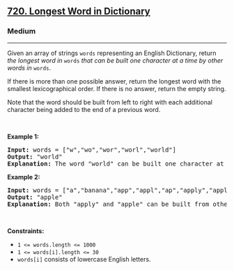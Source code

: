 <h2><a href="https://leetcode.com/problems/longest-word-in-dictionary/">720. Longest Word in Dictionary</a></h2><h3>Medium</h3><hr><div style="user-select: auto;"><p style="user-select: auto;">Given an array of strings <code style="user-select: auto;">words</code> representing an English Dictionary, return <em style="user-select: auto;">the longest word in</em> <code style="user-select: auto;">words</code> <em style="user-select: auto;">that can be built one character at a time by other words in</em> <code style="user-select: auto;">words</code>.</p>

<p style="user-select: auto;">If there is more than one possible answer, return the longest word with the smallest lexicographical order. If there is no answer, return the empty string.</p>

<p style="user-select: auto;">Note that the word should be built from left to right with each additional character being added to the end of a previous word.&nbsp;</p>

<p style="user-select: auto;">&nbsp;</p>
<p style="user-select: auto;"><strong style="user-select: auto;">Example 1:</strong></p>

<pre style="user-select: auto;"><strong style="user-select: auto;">Input:</strong> words = ["w","wo","wor","worl","world"]
<strong style="user-select: auto;">Output:</strong> "world"
<strong style="user-select: auto;">Explanation:</strong> The word "world" can be built one character at a time by "w", "wo", "wor", and "worl".
</pre>

<p style="user-select: auto;"><strong style="user-select: auto;">Example 2:</strong></p>

<pre style="user-select: auto;"><strong style="user-select: auto;">Input:</strong> words = ["a","banana","app","appl","ap","apply","apple"]
<strong style="user-select: auto;">Output:</strong> "apple"
<strong style="user-select: auto;">Explanation:</strong> Both "apply" and "apple" can be built from other words in the dictionary. However, "apple" is lexicographically smaller than "apply".
</pre>

<p style="user-select: auto;">&nbsp;</p>
<p style="user-select: auto;"><strong style="user-select: auto;">Constraints:</strong></p>

<ul style="user-select: auto;">
	<li style="user-select: auto;"><code style="user-select: auto;">1 &lt;= words.length &lt;= 1000</code></li>
	<li style="user-select: auto;"><code style="user-select: auto;">1 &lt;= words[i].length &lt;= 30</code></li>
	<li style="user-select: auto;"><code style="user-select: auto;">words[i]</code> consists of lowercase English letters.</li>
</ul>
</div>